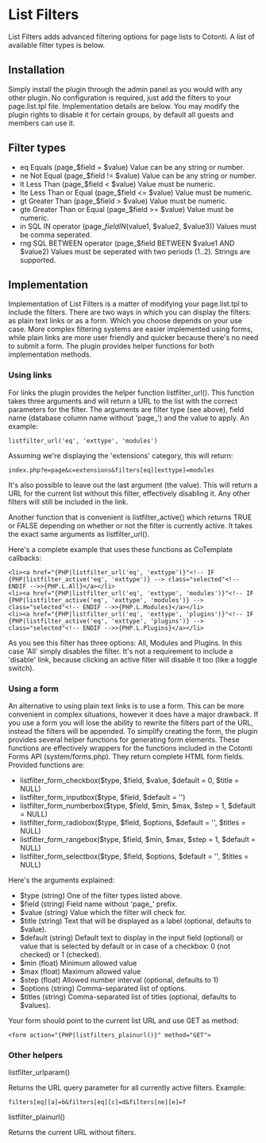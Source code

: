 # List Filters 

List Filters adds advanced filtering options for page lists to Cotonti. A list 
of available filter types is below.

## Installation

Simply install the plugin through the admin panel as you would with any other 
plugin. No configuration is required, just add the filters to your page.list.tpl 
file. Implementation details are below. You may modify the plugin rights to 
disable it for certain groups, by default all guests and members can use it.

## Filter types

* eq	Equals (page_$field = $value) Value can be any string or number.
* ne	Not Equal (page_$field != $value) Value can be any string or number.
* lt	Less Than (page_$field < $value) Value must be numeric.
* lte	Less Than or Equal (page_$field <= $value) Value must be numeric.
* gt	Greater Than (page_$field > $value) Value must be numeric.
* gte	Greater Than or Equal (page_$field >= $value) Value must be numeric.
* in	SQL IN operator (page_$field IN ($value1, $value2, $value3)) Values must be comma seperated.
* rng	SQL BETWEEN operator (page_$field BETWEEN $value1 AND $value2) Values must be seperated with two periods (1..2). Strings are supported.

## Implementation

Implementation of List Filters is a matter of modifying your page.list.tpl to 
include the filters. There are two ways in which you can display the filters: as
plain text links or as a form. Which you choose depends on your use case. More 
complex filtering systems are easier implemented using forms, while plain links 
are more user friendly and quicker because there's no need to submit a form. The
plugin provides helper functions for both implementation methods.

### Using links

For links the plugin provides the helper function listfilter_url(). This 
function takes three arguments and will return a URL to the list with the 
correct parameters for the filter. The arguments are filter type (see above), 
field name (database column name without 'page_') and the value to apply. An 
example:

    listfilter_url('eq', 'exttype', 'modules')

Assuming we're displaying the 'extensions' category, this will return:

    index.php?e=page&c=extensions&filters[eq][exttype]=modules

It's also possible to leave out the last argument (the value). This will return 
a URL for the current list without this filter, effectively disabling it. Any 
other filters will still be included in the link.

Another function that is convenient is listfilter_active() which returns TRUE or
FALSE depending on whether or not the filter is currently active. It takes the 
exact same arguments as listfilter_url().

Here's a complete example that uses these functions as CoTemplate callbacks:

    <li><a href="{PHP|listfilter_url('eq', 'exttype')}"<!-- IF {PHP|listfilter_active('eq', 'exttype')} --> class="selected"<!-- ENDIF -->>{PHP.L.All}</a></li>
    <li><a href="{PHP|listfilter_url('eq', 'exttype', 'modules')}"<!-- IF {PHP|listfilter_active('eq', 'exttype', 'modules')} --> class="selected"<!-- ENDIF -->>{PHP.L.Modules}</a></li>
    <li><a href="{PHP|listfilter_url('eq', 'exttype', 'plugins')}"<!-- IF {PHP|listfilter_active('eq', 'exttype', 'plugins')} --> class="selected"<!-- ENDIF -->>{PHP.L.Plugins}</a></li>

As you see this filter has three options: All, Modules and Plugins. In this case 
'All' simply disables the filter. It's not a requirement to include a 'disable' 
link, because clicking an active filter will disable it too (like a toggle 
switch).

### Using a form

An alternative to using plain text links is to use a form. This can be more 
convenient in complex situations, however it does have a major drawback. If you 
use a form you will lose the ability to rewrite the filters part of the URL, 
instead the filters will be appended. To simplify creating the form, the plugin 
provides several helper functions for generating form elements. These functions 
are effectively wrappers for the functions included in the Cotonti Forms API 
(system/forms.php). They return complete HTML form fields. Provided functions 
are:

* listfilter_form_checkbox($type, $field, $value, $default = 0, $title = NULL)
* listfilter_form_inputbox($type, $field, $default = '')
* listfilter_form_numberbox($type, $field, $min, $max, $step = 1, $default = NULL)
* listfilter_form_radiobox($type, $field, $options, $default = '', $titles = NULL)
* listfilter_form_rangebox($type, $field, $min, $max, $step = 1, $default = NULL)
* listfilter_form_selectbox($type, $field, $options, $default = '', $titles = NULL)

Here's the arguments explained:

* $type (string) One of the filter types listed above.
* $field (string) Field name without 'page_' prefix.
* $value (string) Value which the filter will check for.
* $title (string) Text that will be displayed as a label (optional, defaults to $value).
* $default (string) Default text to display in the input field (optional) or value that is selected by default or in case of a checkbox: 0 (not checked) or 1 (checked).
* $min (float) Minimum allowed value
* $max (float) Maximum allowed value
* $step (float) Allowed number interval (optional, defaults to 1)
* $options (string) Comma-separated list of options.
* $titles (string) Comma-separated list of titles (optional, defaults to $values).

Your form should point to the current list URL and use GET as method:

    <form action="{PHP|listfilters_plainurl()}" method="GET">

### Other helpers

listfilter_urlparam()

Returns the URL query parameter for all currently active filters. Example:

    filters[eq][a]=b&filters[eq][c]=d&filters[ne][e]=f

listfilter_plainurl()

Returns the current URL without filters.